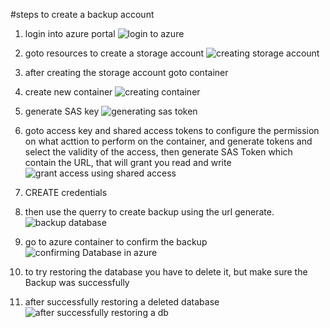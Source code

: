 #steps to create a backup account 
1. login into azure portal ![login to azure](https://github.com/umarbashir29/UNDP_Reliance_internship_program/assets/139869693/26dea49f-ab07-4b40-8ffc-bd8f63bc4e3a)
2. goto resources to create a storage account ![creating storage account](https://github.com/umarbashir29/UNDP_Reliance_internship_program/assets/139869693/3b524884-01fa-4849-8504-52d34eb68db3)

3. after creating the storage account goto container 
4. create new container ![creating container](https://github.com/umarbashir29/UNDP_Reliance_internship_program/assets/139869693/78108b63-34e6-4db6-bc64-38a3f7d91dde)

5. generate SAS key ![generating sas token](https://github.com/umarbashir29/UNDP_Reliance_internship_program/assets/139869693/db725f59-1ec1-4305-8a82-75bfd437eb89)

6. goto access key and shared access tokens to configure the permission on what acttion to perform on the container, and generate tokens and select the validity of the access, then generate SAS Token which contain the URL, that will grant you read and write ![grant access using shared access](https://github.com/umarbashir29/UNDP_Reliance_internship_program/assets/139869693/eae3ec1f-91e6-4339-b88b-2df8c92a87b5)

7. CREATE credentials 
8. then use the querry to create backup using the url generate. ![backup database](https://github.com/umarbashir29/UNDP_Reliance_internship_program/assets/139869693/b39251a8-3a80-4384-b9ec-f31b9281fea6)
9. go to azure container to confirm the backup ![confirming Database in azure](https://github.com/umarbashir29/UNDP_Reliance_internship_program/assets/139869693/697538cf-832c-4000-b762-a0008495a026)
10. to try restoring the database you have to delete it, but make sure the Backup was successfully
11. after successfully restoring a deleted database  ![after successfully restoring a db](https://github.com/umarbashir29/UNDP_Reliance_internship_program/assets/139869693/7bf63b01-7865-46c1-94ad-da4414d0b8f3)

